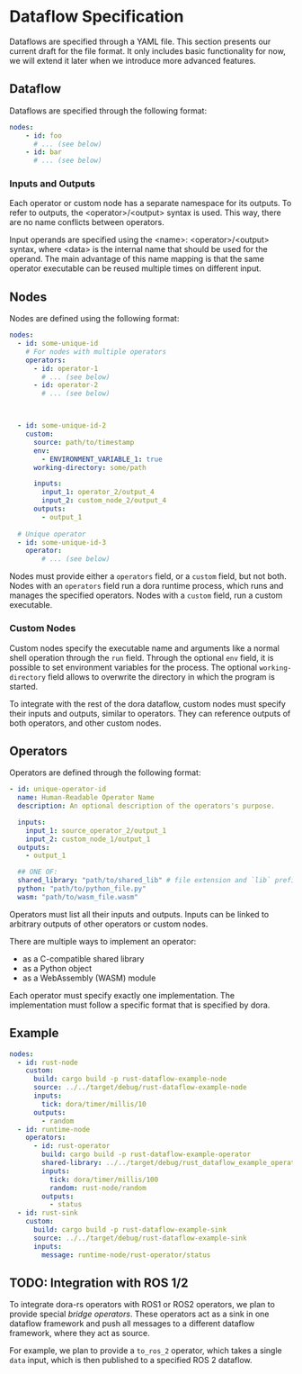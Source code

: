 # Dataflow Specification

Dataflows are specified through a YAML file. This section presents our current draft for the file format. It only includes basic functionality for now, we will extend it later when we introduce more advanced features.

## Dataflow

Dataflows are specified through the following format:

```yaml
nodes:
    - id: foo
      # ... (see below)
    - id: bar
      # ... (see below)
```

### Inputs and Outputs

Each operator or custom node has a separate namespace for its outputs. To refer to outputs, the \<operator\>/\<output\> syntax is used. This way, there are no name conflicts between operators.

Input operands are specified using the \<name\>: \<operator\>/\<output\> syntax, where \<data\> is the internal name that should be used for the operand. The main advantage of this name mapping is that the same operator executable can be reused multiple times on different input.

## Nodes

Nodes are defined using the following format:

```yaml
nodes:
  - id: some-unique-id
    # For nodes with multiple operators
    operators:
      - id: operator-1
        # ... (see below)
      - id: operator-2
        # ... (see below)



  - id: some-unique-id-2
    custom:
      source: path/to/timestamp
      env:
        - ENVIRONMENT_VARIABLE_1: true
      working-directory: some/path

      inputs:
        input_1: operator_2/output_4
        input_2: custom_node_2/output_4
      outputs:
        - output_1
 
  # Unique operator
  - id: some-unique-id-3
    operator:
        # ... (see below)
```

Nodes must provide either a `operators` field, or a `custom` field, but not both. Nodes with an `operators` field run a dora runtime process, which runs and manages the specified operators. Nodes with a `custom` field, run a custom executable.

### Custom Nodes

Custom nodes specify the executable name and arguments like a normal shell operation through the `run` field. Through the optional `env` field, it is possible to set environment variables for the process. The optional `working-directory` field allows to overwrite the directory in which the program is started.

To integrate with the rest of the dora dataflow, custom nodes must specify their inputs and outputs, similar to operators. They can reference outputs of both operators, and other custom nodes.

## Operators

Operators are defined through the following format:

```yaml
- id: unique-operator-id
  name: Human-Readable Operator Name
  description: An optional description of the operators's purpose.

  inputs:
    input_1: source_operator_2/output_1
    input_2: custom_node_1/output_1
  outputs:
    - output_1

  ## ONE OF:
  shared_library: "path/to/shared_lib" # file extension and `lib` prefix are added automatically
  python: "path/to/python_file.py"
  wasm: "path/to/wasm_file.wasm"
```

Operators must list all their inputs and outputs. Inputs can be linked to arbitrary outputs of other operators or custom nodes.

There are multiple ways to implement an operator:

- as a C-compatible shared library
- as a Python object
- as a WebAssembly (WASM) module

Each operator must specify exactly one implementation. The implementation must follow a specific format that is specified by dora.

## Example

```yaml
nodes:
  - id: rust-node
    custom:
      build: cargo build -p rust-dataflow-example-node
      source: ../../target/debug/rust-dataflow-example-node
      inputs:
        tick: dora/timer/millis/10
      outputs:
        - random
  - id: runtime-node
    operators:
      - id: rust-operator
        build: cargo build -p rust-dataflow-example-operator
        shared-library: ../../target/debug/rust_dataflow_example_operator
        inputs:
          tick: dora/timer/millis/100
          random: rust-node/random
        outputs:
          - status
  - id: rust-sink
    custom:
      build: cargo build -p rust-dataflow-example-sink
      source: ../../target/debug/rust-dataflow-example-sink
      inputs:
        message: runtime-node/rust-operator/status
```

## TODO: Integration with ROS 1/2

To integrate dora-rs operators with ROS1 or ROS2 operators, we plan to provide special _bridge operators_. These operators act as a sink in one dataflow framework and push all messages to a different dataflow framework, where they act as source.

For example, we plan to provide a `to_ros_2` operator, which takes a single `data` input, which is then published to a specified ROS 2 dataflow.

